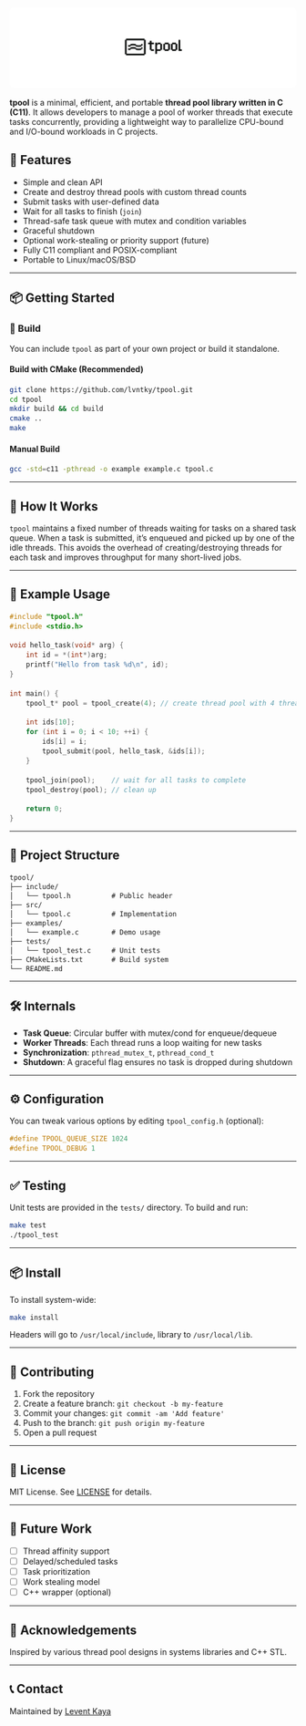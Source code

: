 <div style="background: white; display: inline-block; padding: 10px; border-radius: 8px;">
  <img src="./docs/logo.png" alt="logo" style="width: 25%; display: block; margin: 0 auto;" />
</div>



**tpool** is a minimal, efficient, and portable **thread pool library written in C (C11)**. It allows developers to manage a pool of worker threads that execute tasks concurrently, providing a lightweight way to parallelize CPU-bound and I/O-bound workloads in C projects.

## 🚀 Features

- Simple and clean API
- Create and destroy thread pools with custom thread counts
- Submit tasks with user-defined data
- Wait for all tasks to finish (`join`)
- Thread-safe task queue with mutex and condition variables
- Graceful shutdown
- Optional work-stealing or priority support (future)
- Fully C11 compliant and POSIX-compliant
- Portable to Linux/macOS/BSD

---

## 📦 Getting Started

### 🔧 Build

You can include `tpool` as part of your own project or build it standalone.

#### Build with CMake (Recommended)

```bash
git clone https://github.com/lvntky/tpool.git
cd tpool
mkdir build && cd build
cmake ..
make
```

#### Manual Build

```bash
gcc -std=c11 -pthread -o example example.c tpool.c
```

---

## 🧠 How It Works

`tpool` maintains a fixed number of threads waiting for tasks on a shared task queue. When a task is submitted, it’s enqueued and picked up by one of the idle threads. This avoids the overhead of creating/destroying threads for each task and improves throughput for many short-lived jobs.

---

## 🧪 Example Usage

```c
#include "tpool.h"
#include <stdio.h>

void hello_task(void* arg) {
    int id = *(int*)arg;
    printf("Hello from task %d\n", id);
}

int main() {
    tpool_t* pool = tpool_create(4); // create thread pool with 4 threads

    int ids[10];
    for (int i = 0; i < 10; ++i) {
        ids[i] = i;
        tpool_submit(pool, hello_task, &ids[i]);
    }

    tpool_join(pool);    // wait for all tasks to complete
    tpool_destroy(pool); // clean up

    return 0;
}
```

---

## 📁 Project Structure

```
tpool/
├── include/
│   └── tpool.h          # Public header
├── src/
│   └── tpool.c          # Implementation
├── examples/
│   └── example.c        # Demo usage
├── tests/
│   └── tpool_test.c     # Unit tests
├── CMakeLists.txt       # Build system
└── README.md
```

---

## 🛠 Internals

- **Task Queue**: Circular buffer with mutex/cond for enqueue/dequeue  
- **Worker Threads**: Each thread runs a loop waiting for new tasks  
- **Synchronization**: `pthread_mutex_t`, `pthread_cond_t`  
- **Shutdown**: A graceful flag ensures no task is dropped during shutdown

---

## ⚙️ Configuration

You can tweak various options by editing `tpool_config.h` (optional):

```c
#define TPOOL_QUEUE_SIZE 1024
#define TPOOL_DEBUG 1
```

---

## ✅ Testing

Unit tests are provided in the `tests/` directory. To build and run:

```bash
make test
./tpool_test
```

---

## 📦 Install

To install system-wide:

```bash
make install
```

Headers will go to `/usr/local/include`, library to `/usr/local/lib`.

---

## 🤝 Contributing

1. Fork the repository  
2. Create a feature branch: `git checkout -b my-feature`  
3. Commit your changes: `git commit -am 'Add feature'`  
4. Push to the branch: `git push origin my-feature`  
5. Open a pull request

---

## 📄 License

MIT License. See [LICENSE](LICENSE) for details.

---

## 🧩 Future Work

- [ ] Thread affinity support  
- [ ] Delayed/scheduled tasks  
- [ ] Task prioritization  
- [ ] Work stealing model  
- [ ] C++ wrapper (optional)

---

## 💬 Acknowledgements

Inspired by various thread pool designs in systems libraries and C++ STL.

---

## 📞 Contact

Maintained by [Levent Kaya](https://github.com/lvntky)

